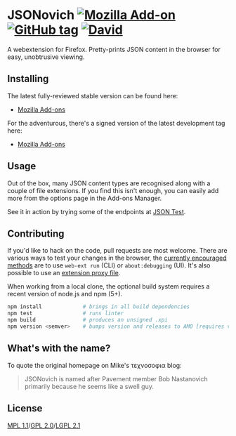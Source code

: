 # JSONovich [![Mozilla Add-on](https://img.shields.io/amo/v/jsonovich.svg)](https://addons.mozilla.org/firefox/addon/jsonovich/) [![GitHub tag](https://img.shields.io/github/tag/JSONovich/jsonovich.svg)](https://github.com/JSONovich/jsonovich/tags) [![David](https://img.shields.io/david/dev/JSONovich/jsonovich.svg)](https://david-dm.org/JSONovich/jsonovich?type=dev)
A webextension for Firefox. Pretty-prints JSON content in the browser for easy, unobtrusive viewing.

## Installing
The latest fully-reviewed stable version can be found here:
- [Mozilla Add-ons](https://addons.mozilla.org/firefox/addon/jsonovich/)

For the adventurous, there's a signed version of the latest development tag here:
- [Mozilla Add-ons](https://addons.mozilla.org/firefox/addon/jsonovich/#beta-channel)

## Usage
Out of the box, many JSON content types are recognised along with a couple of file extensions. If you find this isn't enough, you can easily add more from the options page in the Add-ons Manager.

See it in action by trying some of the endpoints at [JSON Test](http://www.jsontest.com/).

## Contributing
If you'd like to hack on the code, pull requests are most welcome. There are various ways to test your changes in the browser, the [currently encouraged methods](https://developer.mozilla.org/Add-ons/WebExtensions/Temporary_Installation_in_Firefox) are to use `web-ext run` (CLI) or `about:debugging` (UI). It's also possible to use an [extension proxy file](https://developer.mozilla.org/Add-ons/Setting_up_extension_development_environment#Firefox_extension_proxy_file).

When working from a local clone, the optional build system requires a recent version of node.js and npm (5+).
```sh
npm install             # brings in all build dependencies
npm test                # runs linter
npm build               # produces an unsigned .xpi
npm version <semver>    # bumps version and releases to AMO [requires valid API keys]
```

## What's with the name?
To quote the original homepage on Mike's τεχνοσοφια blog:
> JSONovich is named after Pavement member Bob Nastanovich primarily because he seems like a swell guy.

## License
[MPL 1.1](https://www.mozilla.org/MPL/1.1/)/[GPL 2.0](https://www.gnu.org/licenses/old-licenses/gpl-2.0.html)/[LGPL 2.1](https://www.gnu.org/licenses/old-licenses/lgpl-2.1.html)
